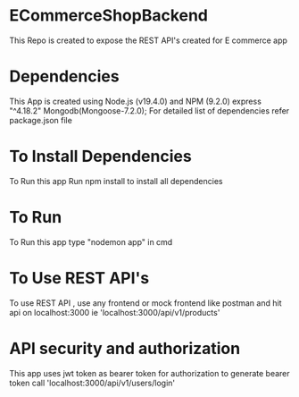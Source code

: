# ECommerceShopBackend

This Repo is created to expose the REST API's created for E commerce app

# Dependencies

This App is created using Node.js (v19.4.0) and NPM (9.2.0) express "^4.18.2" Mongodb(Mongoose-7.2.0);
For detailed list of dependencies refer package.json file

# To Install Dependencies

To Run this app Run npm install to install all dependencies

# To Run

To Run this app type "nodemon app" in cmd

# To Use REST API's

To use REST API , use any frontend or mock frontend like postman and hit api on localhost:3000 ie 'localhost:3000/api/v1/products'

# API security and authorization

This app uses jwt token as bearer token for authorization to generate bearer token call 'localhost:3000/api/v1/users/login'
